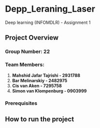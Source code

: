 # Depp_Leraning_Laser
Deep learning (INFOMDLR) - Assignment 1

## Project Overview


### Group Number: 22

### Team Members:
1. **Mahshid Jafar Tajrishi - 2931788**
2. **Bar Melinarskiy - 2482975**
3. **Cis van Aken - 7295758**
4. **Simon van Klompenburg - 0903999**

### Prerequisites


## How to run the project